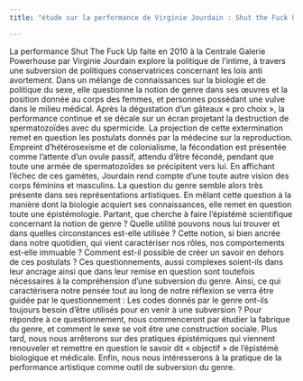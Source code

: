 ```yaml
---
title: "étude sur la performance de Virginie Jourdain : Shut the Fuck Up"

---
```


La performance Shut The Fuck Up faite en 2010 à la Centrale Galerie Powerhouse par
Virginie Jourdain explore la politique de l’intime, à travers une subversion de politiques
conservatrices concernant les lois anti avortement. Dans un mélange de connaissances sur la
biologie et de politique du sexe, elle questionne la notion de genre dans ses œuvres et la
position donnée au corps des femmes, et personnes possédant une vulve dans le milieu
médical. Après la dégustation d’un gâteaux « pro choix », la performance continue et se
décale sur un écran projetant la destruction de spermatozoïdes avec du spermicide. La
projection de cette extermination remet en question les postulats donnés par la médecine sur
la reproduction. Empreint d’hétérosexisme et de colonialisme, la fécondation est présentée
comme l’attente d’un ovule passif, attendu d’être fécondé, pendant que toute une armée de
spermatozoïdes se précipitent vers lui. En affichant l’échec de ces gamètes, Jourdain rend
compte d’une toute autre vision des corps féminins et masculins. La question du genre semble
alors très présente dans ses représentations artistiques. En mêlant cette question à la manière
dont la biologie acquiert ses connaissances, elle remet en question toute une épistémologie.
Partant, que cherche à faire l’épistémè scientifique concernant la notion de genre ? Quelle
utilité pouvons nous lui trouver et dans quelles circonstances est-elle utilisée ? Cette notion, si
bien ancrée dans notre quotidien, qui vient caractériser nos rôles, nos comportements est-elle
immuable ? Comment est-il possible de créer un savoir en dehors de ces postulats ? Ces
questionnements, aussi complexes soient-ils dans leur ancrage ainsi que dans leur remise en
question sont toutefois nécessaires à la compréhension d’une subversion du genre. Ainsi, ce
qui caractérisera notre pensée tout au long de notre réflexion se verra être guidée par le
questionnement : Les codes donnés par le genre ont-ils toujours besoin d’être utilisés pour en
venir à une subversion ? Pour répondre à ce questionnement, nous commenceront par étudier
la fabrique du genre, et comment le sexe se voit être une construction sociale. Plus tard, nous
nous arrêterons sur des pratiques épistémiques qui viennent renouveler et remettre en question
le savoir dit « objectif » de l’épistémè biologique et médicale. Enfin, nous nous intéresserons
à la pratique de la performance artistique comme outil de subversion du genre.